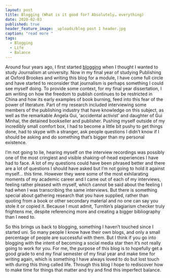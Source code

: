 ```yaml
---
layout: post
title: Blogging (What is it good for? Absolutely… everything)
date: 2020-02-03
published: true
header_feature_image: _uploads/blog post 1 header.jpg
caption: "read more "
tags:
  - Blogging
  - Life
  - Balance
---
```


Around four years ago, I first started [blogging][242b046c] when I thought I wanted to study Journalism at university. Now in my final year of studying Publishing at Oxford Brookes and writing this blog for a module, I have come full circle and have started to reconsider that journalism is perhaps something I could see myself doing. To provide some context, for my final year dissertation, I am writing on how the freedom to publish continues to be restricted in China and how its early examples of book burning, feed into this fear of the power of literature. Part of my research included interviewing some members of the publishing industry that have knowledge on this subject, as well as the remarkable Angela Gui, ‘accidental activist’ and daughter of Gui Minhai, the detained bookseller and publisher. Pushing myself outside of my incredibly small comfort box, I had to become a little bit pushy to get things done, had to skype with a stranger, ask people questions I didn’t know if I should be asking and do something that’s bigger than my personal existence.

  [242b046c]: https://emilysimmsblog.wordpress.com "my old blog"

I’m not going to lie, hearing myself on the interview recordings was possibly one of the most cringiest and visible shaking-of-head experiences I have had to face. A lot of my questions could have been phrased better and there are a lot of questions I should have asked but I’m not going to hold it against myself… this time. However they were some of the most exhilarating moments of my academic career and I came out of each of my interviews, feeling rather pleased with myself, which cannot be said about the feeling I had when I was transcribing the same interviews. But there is something special about gathering research that you have supplied, rather than quoting from a book or other secondary material and no one can say you stole it or copied it. Because I must admit, TurnItin’s plagiarism checker truly frightens me, despite referencing more and creating a bigger bibliography than I need to.

So this brings us back to blogging, something I haven’t touched since I started uni. So many people I know have their own blogs, and only a small percentage of people are successful with them. But I think if you go into blogging with the intent of becoming a social media star then it’s not really going to work for you. For me, the purpose of this blog is to hopefully get a good grade to end my final semester of my final year and make time for writing again, which is something I have always loved to do but lost touch with during this thing called life. Through this blog I hope to rediscover how to make time for things that matter and try and find this imperfect balance.
